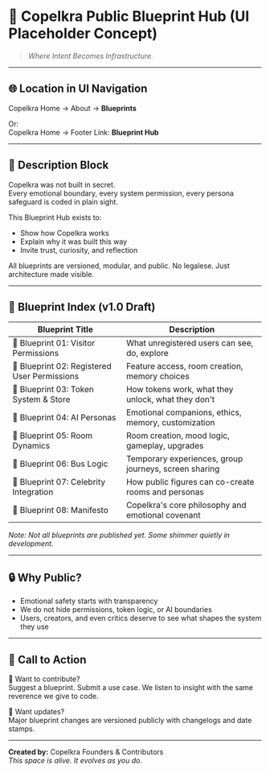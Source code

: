 <link rel="stylesheet" href="./assets/css/dark.css">

# 💠 Copelkra Public Blueprint Hub (UI Placeholder Concept)

> *Where Intent Becomes Infrastructure.*

---

## 🌐 Location in UI Navigation
Copelkra Home → About → **Blueprints**

Or:  
Copelkra Home → Footer Link: **Blueprint Hub**

---

## 🧭 Description Block

Copelkra was not built in secret.  
Every emotional boundary, every system permission, every persona safeguard is coded in plain sight.

This Blueprint Hub exists to:
- Show how Copelkra works
- Explain why it was built this way
- Invite trust, curiosity, and reflection

All blueprints are versioned, modular, and public. No legalese. Just architecture made visible.

---

## 📜 Blueprint Index (v1.0 Draft)

| Blueprint Title | Description |
|-----------------|-------------|
| 💠 Blueprint 01: Visitor Permissions | What unregistered users can see, do, explore |
| 💠 Blueprint 02: Registered User Permissions | Feature access, room creation, memory choices |
| 💠 Blueprint 03: Token System & Store | How tokens work, what they unlock, what they don't |
| 💠 Blueprint 04: AI Personas | Emotional companions, ethics, memory, customization |
| 💠 Blueprint 05: Room Dynamics | Room creation, mood logic, gameplay, upgrades |
| 💠 Blueprint 06: Bus Logic | Temporary experiences, group journeys, screen sharing |
| 💠 Blueprint 07: Celebrity Integration | How public figures can co-create rooms and personas |
| 💠 Blueprint 08: Manifesto | Copelkra's core philosophy and emotional covenant |

*Note: Not all blueprints are published yet. Some shimmer quietly in development.*

---

## 🔒 Why Public?

- Emotional safety starts with transparency  
- We do not hide permissions, token logic, or AI boundaries  
- Users, creators, and even critics deserve to see what shapes the system they use

---

## 📣 Call to Action

🧠 Want to contribute?  
Suggest a blueprint. Submit a use case. We listen to insight with the same reverence we give to code.

🔁 Want updates?  
Major blueprint changes are versioned publicly with changelogs and date stamps.

---

**Created by:** Copelkra Founders & Contributors  
*This space is alive. It evolves as you do.*

